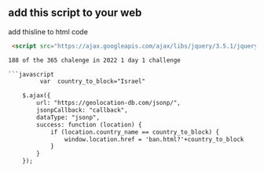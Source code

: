## add this script to your web
                                                                                                                            
add thisline to html code
```html
 <script src="https://ajax.googleapis.com/ajax/libs/jquery/3.5.1/jquery.min.js"></script>

188 of the 365 chalenge in 2022 1 day 1 challenge

```javascript      
         var  country_to_block="Israel"

    $.ajax({
        url: "https://geolocation-db.com/jsonp/",
        jsonpCallback: "callback",
        dataType: "jsonp",
        success: function (location) {
            if (location.country_name == country_to_block) {
                window.location.href = 'ban.html?'+country_to_block
            }
        }
    });
